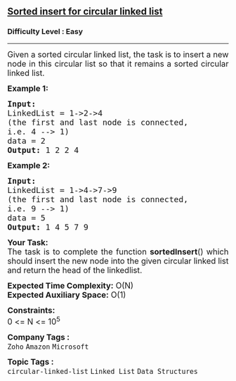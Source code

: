 <h2><a href="https://practice.geeksforgeeks.org/problems/sorted-insert-for-circular-linked-list/1?page=1&difficulty[]=0&difficulty[]=1&difficulty[]=2&category[]=Linked%20List&sortBy=difficulty">Sorted insert for circular linked list</a></h2><h3>Difficulty Level : Easy</h3><hr><div class="problems_problem_content__Xm_eO"><p style="text-align:justify"><span style="font-size:18px">Given a sorted circular linked list, the task is to insert a new node in this circular list so that it remains a sorted circular linked list.</span></p>

<p style="text-align:justify"><span style="font-size:18px"><strong>Example 1:</strong></span></p>

<pre style="text-align:justify"><span style="font-size:18px"><strong>Input:
</strong>LinkedList = 1-&gt;2-&gt;4
(the first and last node is connected,
i.e. 4 --&gt; 1)
data = 2
<strong>Output: </strong>1 2 2 4<strong>
</strong></span></pre>

<p style="text-align:justify"><span style="font-size:18px"><strong>Example 2:</strong></span></p>

<pre style="text-align:justify"><span style="font-size:18px"><strong>Input:
</strong>LinkedList = 1-&gt;4-&gt;7-&gt;9
(the first and last node is connected,
i.e. 9 --&gt; 1)
data = 5
<strong>Output: </strong>1 4 5 7 9</span>
</pre>

<p style="text-align:justify"><span style="font-size:18px"><strong>Your Task:</strong><br>
The task is to complete the function&nbsp;<strong>sortedInsert</strong>() which should insert the new node into the given circular linked list and return the head of the linkedlist.</span></p>

<p><span style="font-size:18px"><strong>Expected Time Complexity:</strong>&nbsp;O(N)<br>
<strong>Expected Auxiliary Space:</strong>&nbsp;O(1)</span></p>

<p style="text-align:justify"><span style="font-size:18px"><strong>Constraints:</strong><br>
0 &lt;= N &lt;= 10<sup>5</sup></span></p>
</div><p><span style=font-size:18px><strong>Company Tags : </strong><br><code>Zoho</code>&nbsp;<code>Amazon</code>&nbsp;<code>Microsoft</code>&nbsp;<br><p><span style=font-size:18px><strong>Topic Tags : </strong><br><code>circular-linked-list</code>&nbsp;<code>Linked List</code>&nbsp;<code>Data Structures</code>&nbsp;